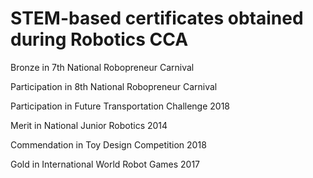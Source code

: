 # **STEM-based certificates obtained during Robotics CCA**

Bronze in 7th National Robopreneur Carnival

Participation in 8th National Robopreneur Carnival

Participation in Future Transportation Challenge 2018

Merit in National Junior Robotics 2014

Commendation in Toy Design Competition 2018

Gold in International World Robot Games 2017
